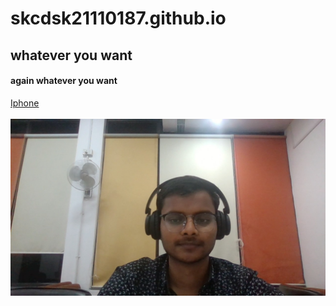 # skcdsk21110187.github.io
## whatever you want
#### again whatever you want
[Iphone](https://www.freecodecamp.org/news/basic-html5-template-boilerplate-code-example)<br><br>
<img src ="WIN_20220312_03_10_23_Pro.jpg">
